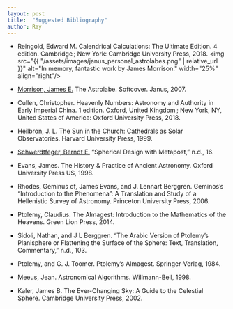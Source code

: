 ```yaml
---
layout: post
title:  "Suggested Bibliography"
author: Ray
---
```


- Reingold, Edward M. Calendrical Calculations: The Ultimate Edition. 4 edition. Cambridge ; New York: Cambridge University Press, 2018.
<img src="{{ "/assets/images/janus_personal_astrolabes.png" | relative_url }}" alt="In memory, fantastic work by James Morrison." width="25%" align="right"/>

- [Morrison, James E.](https://web.archive.org/web/20051210070051/http://www.astrolabes.org/personal.htm) The Astrolabe. Softcover. Janus, 2007.
- Cullen, Christopher. Heavenly Numbers: Astronomy and Authority in Early Imperial China. 1 edition. Oxford, United Kingdom ; New York, NY, United States of America: Oxford University Press, 2018.
- Heilbron, J. L. The Sun in the Church: Cathedrals as Solar Observatories. Harvard University Press, 1999.
- [Schwerdtfeger, Berndt E.](http://berndt-schwerdtfeger.de/wp-content/uploads/pdf/sphere.pdf) “Spherical Design with Metapost,” n.d., 16.
- Evans, James. The History & Practice of Ancient Astronomy. Oxford University Press US, 1998.
- Rhodes, Geminus of, James Evans, and J. Lennart Berggren. Geminos’s “Introduction to the Phenomena”: A Translation and Study of a Hellenistic Survey of Astronomy. Princeton University Press, 2006.
- Ptolemy, Claudius. The Almagest: Introduction to the Mathematics of the Heavens. Green Lion Press, 2014.
- Sidoli, Nathan, and J L Berggren. “The Arabic Version of Ptolemy’s Planisphere or Flattening the Surface of the Sphere: Text, Translation, Commentary,” n.d., 103.
- Ptolemy, and G. J. Toomer. Ptolemy’s Almagest. Springer-Verlag, 1984.
- Meeus, Jean. Astronomical Algorithms. Willmann-Bell, 1998.
- Kaler, James B. The Ever-Changing Sky: A Guide to the Celestial Sphere. Cambridge University Press, 2002.